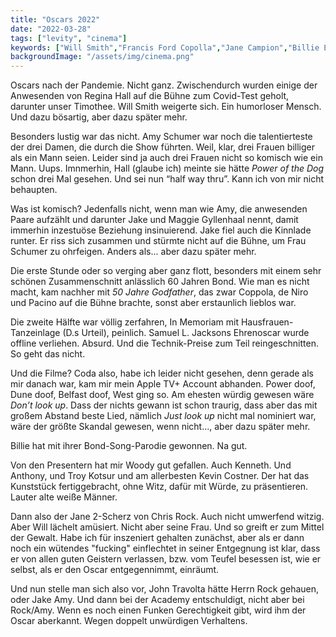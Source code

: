 ```yaml
---
title: "Oscars 2022"
date: "2022-03-28"
tags: ["levity", "cinema"]
keywords: ["Will Smith","Francis Ford Copolla","Jane Campion","Billie Eilish","Kevin Kostner","Timothee Chalamet","Amy Schumer","Woody Harleson","Samuel L. Jackson","Al Pacino","John Travola","Jake Gyllenhaal","Robert de Niro","Chris Rock"]
backgroundImage: "/assets/img/cinema.png"
---
```

Oscars nach der Pandemie. Nicht ganz. Zwischendurch wurden einige der Anwesenden von Regina Hall auf die Bühne zum Covid-Test geholt, darunter unser Timothee. Will Smith weigerte sich. Ein humorloser Mensch. Und dazu bösartig, aber dazu später mehr. 

Besonders lustig war das nicht. Amy Schumer war noch die talentierteste der drei Damen, die durch die Show führten. Weil, klar, drei Frauen billiger als ein Mann seien. Leider sind ja auch drei Frauen nicht so komisch wie ein Mann. Uups. Imnmerhin, Hall (glaube ich) meinte sie hätte *Power of the Dog* schon drei Mal gesehen. Und sei nun “half way thru”. Kann ich von mir nicht behaupten. 

Was ist komisch? Jedenfalls nicht, wenn man wie Amy, die anwesenden Paare aufzählt und darunter Jake und Maggie Gyllenhaal nennt, damit immerhin inzestuöse Beziehung insinuierend. Jake fiel auch die Kinnlade runter. Er riss sich zusammen und stürmte nicht auf die Bühne, um Frau Schumer zu ohrfeigen. Anders als... aber dazu später mehr.

Die erste Stunde oder so verging aber ganz flott, besonders mit einem sehr schönen Zusammenschnitt anlässlich 60 Jahren Bond. Wie man es nicht macht, kam nachher mit *50 Jahre Godfather*, das zwar Coppola, de Niro und Pacino auf die Bühne brachte, sonst aber erstaunlich lieblos war.

Die zweite Hälfte war völlig zerfahren, In Memoriam mit Hausfrauen-Tanzeinlage (D.s Urteil), peinlich. Samuel L. Jacksons Ehrenoscar wurde offline verliehen. Absurd. Und die Technik-Preise zum Teil reingeschnitten. So geht das nicht.

Und die Filme? Coda also, habe ich leider nicht gesehen, denn gerade als mir danach war, kam mir mein Apple TV+ Account abhanden. Power doof, Dune doof, Belfast doof, West ging so. Am ehesten würdig gewesen wäre *Don’t look up*. Dass der nichts gewann ist schon traurig, dass aber das mit großem Abstand beste Lied, nämlich *Just look up* nicht mal nominiert war, wäre der größte Skandal gewesen, wenn nicht..., aber dazu später mehr.

Billie hat mit ihrer Bond-Song-Parodie gewonnen. Na gut. 

Von den Presentern hat mir Woody gut gefallen. Auch Kenneth. Und Anthony, und Troy Kotsur und am allerbesten Kevin Costner. Der hat das Kunststück fertiggebracht, ohne Witz, dafür mit Würde, zu präsentieren. Lauter alte weiße Männer.

Dann also der Jane 2-Scherz von Chris Rock. Auch nicht umwerfend witzig. Aber Will lächelt amüsiert. Nicht aber seine Frau. Und so greift er zum Mittel der Gewalt. Habe ich für inszeniert gehalten zunächst, aber als er dann noch ein wütendes "fucking" einflechtet in seiner Entgegnung ist klar, dass er von allen guten Geistern verlassen, bzw. vom Teufel besessen ist, wie er selbst, als er den Oscar entgegennimmt, einräumt. 

Und nun stelle man sich also vor, John Travolta hätte Herrn Rock gehauen, oder Jake Amy. Und dann bei der Academy entschuldigt, nicht aber bei Rock/Amy. Wenn es noch einen Funken Gerechtigkeit gibt, wird ihm der Oscar aberkannt. Wegen doppelt unwürdigen Verhaltens.